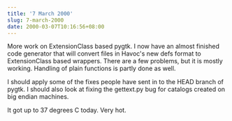 ```yaml
---
title: '7 March 2000'
slug: 7-march-2000
date: 2000-03-07T10:16:56+08:00
---
```


More work on ExtensionClass based pygtk. I now have an
almost finished code generator that will convert files in
Havoc\'s new defs format to ExtensionClass based wrappers.
There are a few problems, but it is mostly working.
Handling of plain functions is partly done as well.

I should apply some of the fixes people have sent in to
the HEAD branch of pygtk. I should also look at fixing the
gettext.py bug for catalogs created on big endian
machines.

It got up to 37 degrees C today. Very hot.

